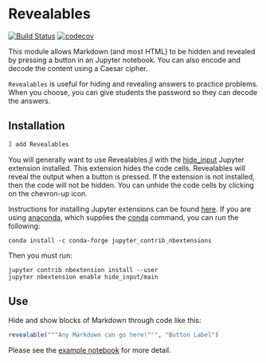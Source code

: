 # Revealables

[![Build Status](https://github.com/sisl/Revealables.jl/workflows/CI/badge.svg)](https://github.com/sisl/Revealables.jl/actions)
[![codecov](https://codecov.io/gh/sisl/Revealables.jl/branch/master/graph/badge.svg)](https://codecov.io/gh/sisl/Revealables.jl)

This module allows Markdown (and most HTML) to be hidden and revealed by pressing a button in an Jupyter notebook. You can also encode and decode the content using a Caesar cipher.

`Revealables` is useful for hiding and revealing answers to practice problems. When you choose, you can give students the password so they can decode the answers.

## Installation
```julia
] add Revealables
```

You will generally want to use Revealables.jl with the [hide_input](http://jupyter-contrib-nbextensions.readthedocs.io/en/latest/nbextensions/hide_input/readme.html) Jupyter extension installed. This extension hides the code cells. Revealables will reveal the output when a button is pressed. If the extension is not installed, then the code will not be hidden. You can unhide the code cells by clicking on the chevron-up icon.

Instructions for installing Jupyter extensions can be found [here](https://github.com/ipython-contrib/jupyter_contrib_nbextensions/wiki/Home-4.x-(Jupyter)). If you are using [anaconda](https://www.continuum.io/downloads), which supplies the [conda](https://conda.io/docs/) command, you can run the following:
```
conda install -c conda-forge jupyter_contrib_nbextensions
```
Then you must run:
```
jupyter contrib nbextension install --user
jupyter nbextension enable hide_input/main
```

## Use
Hide and show blocks of Markdown through code like this:

```julia
revealable("""Any Markdown can go here!""", "Button Label")
```

Please see the [example notebook](doc/example.ipynb) for more detail.
